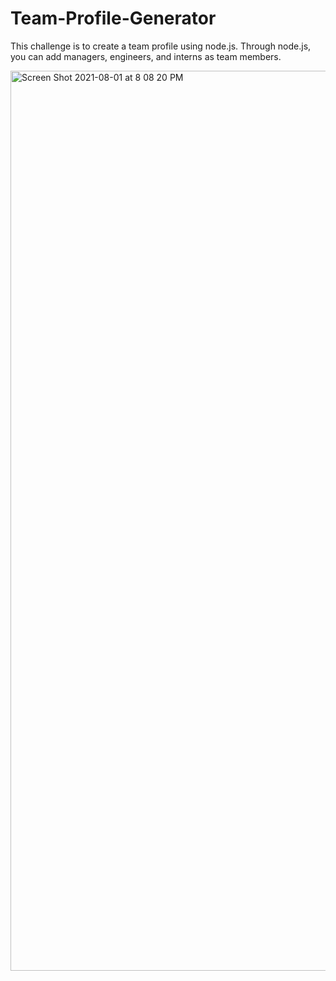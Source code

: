 # Team-Profile-Generator

This challenge is to create a team profile using node.js. Through node.js, you can add managers, engineers, and interns as team members.

<img width="1440" alt="Screen Shot 2021-08-01 at 8 08 20 PM" src="https://user-images.githubusercontent.com/84109630/127789516-16a4225e-c9e0-4872-9c76-0d3bf0ebd9f0.png">


